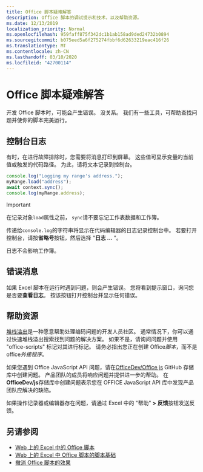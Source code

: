 ```yaml
---
title: Office 脚本疑难解答
description: Office 脚本的调试提示和技术，以及帮助资源。
ms.date: 12/13/2019
localization_priority: Normal
ms.openlocfilehash: 959faff875f342dc1b1ab158ad9ded24732b0894
ms.sourcegitcommit: b075eed5a6f275274fbbf6d62633219eac416f26
ms.translationtype: MT
ms.contentlocale: zh-CN
ms.lasthandoff: 03/10/2020
ms.locfileid: "42700114"
---
```

# <a name="troubleshooting-office-scripts"></a>Office 脚本疑难解答

开发 Office 脚本时，可能会产生错误。 没关系。 我们有一些工具，可帮助查找问题并使你的脚本完美运行。

## <a name="console-logs"></a>控制台日志

有时，在进行故障排除时，您需要将消息打印到屏幕。 这些值可显示变量的当前值或触发的代码路径。 为此，请将文本记录到控制台。

```TypeScript
console.log("Logging my range's address.");
myRange.load("address");
await context.sync();
console.log(myRange.address);
```

> [!IMPORTANT]
> 在记录对象`load`属性之前， `sync`请不要忘记工作表数据和工作簿。

传递给`console.log`的字符串将显示在代码编辑器的日志记录控制台中。 若要打开控制台，请按**省略号**按钮，然后选择 "**日志 ...** "。

日志不会影响工作簿。

## <a name="error-messages"></a>错误消息

如果 Excel 脚本在运行时遇到问题，则会产生错误。 您将看到提示窗口，询问您是否要**查看日志**。 按该按钮打开控制台并显示任何错误。

## <a name="help-resources"></a>帮助资源

[堆栈溢出](https://stackoverflow.com/questions/tagged/office-scripts)是一种愿意帮助处理编码问题的开发人员社区。 通常情况下，你可以通过快速堆栈溢出搜索找到问题的解决方案。 如果不是，请询问问题并使用 "office-scripts" 标记对其进行标记。 请务必指出您正在创建 Office*脚本*，而不是 office*外接程序*。

如果您遇到 Office JavaScript API 问题，请在[OfficeDev/Office js](https://github.com/OfficeDev/office-js) GitHub 存储库中创建问题。 产品团队的成员将响应问题并提供进一步的帮助。 在**OfficeDev/js**存储库中创建问题表示您在 OFFICE JavaScript API 库中发现产品团队应解决的缺陷。

如果操作记录器或编辑器存在问题，请通过 Excel 中的 "帮助" **> 反馈**按钮发送反馈。

## <a name="see-also"></a>另请参阅

- [Web 上的 Excel 中的 Office 脚本](../overview/excel.md)
- [Web 上的 Excel 中 Office 脚本的脚本基础](../develop/scripting-fundamentals.md)
- [撤消 Office 脚本的效果](undo.md)
